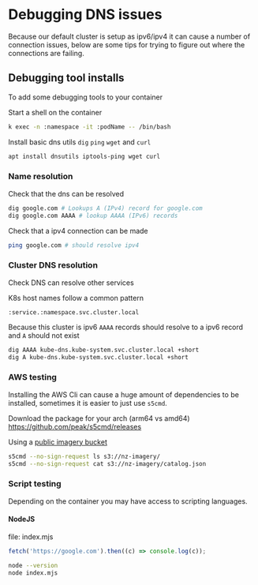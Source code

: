 # Debugging DNS issues

Because our default cluster is setup as ipv6/ipv4 it can cause a number of connection issues, below are some tips for trying to figure out where the connections are failing.

## Debugging tool installs

To add some debugging tools to your container

Start a shell on the container

```bash
k exec -n :namespace -it :podName -- /bin/bash
```

Install basic dns utils `dig` `ping` `wget` and `curl`

```bash
apt install dnsutils iptools-ping wget curl
```

### Name resolution

Check that the dns can be resolved

```bash
dig google.com # Lookups A (IPv4) record for google.com
dig google.com AAAA # lookup AAAA (IPv6) records
```

Check that a ipv4 connection can be made

```bash
ping google.com # should resolve ipv4
```

### Cluster DNS resolution

Check DNS can resolve other services

K8s host names follow a common pattern

```
:service.:namespace.svc.cluster.local
```

Because this cluster is ipv6 `AAAA` records should resolve to a ipv6 record and `A` should not exist

```bash
dig AAAA kube-dns.kube-system.svc.cluster.local +short
dig A kube-dns.kube-system.svc.cluster.local +short
```

### AWS testing

Installing the AWS Cli can cause a huge amount of dependencies to be installed, sometimes it is easier to just use `s5cmd`.

Download the package for your arch (arm64 vs amd64) https://github.com/peak/s5cmd/releases

Using a [public imagery bucket](https://github.com/linz/imagery)

```bash
s5cmd --no-sign-request ls s3://nz-imagery/
s5cmd --no-sign-request cat s3://nz-imagery/catalog.json
```

### Script testing

Depending on the container you may have access to scripting languages.

#### NodeJS

file: index.mjs

```javascript
fetch('https://google.com').then((c) => console.log(c));
```

```bash
node --version
node index.mjs
```
